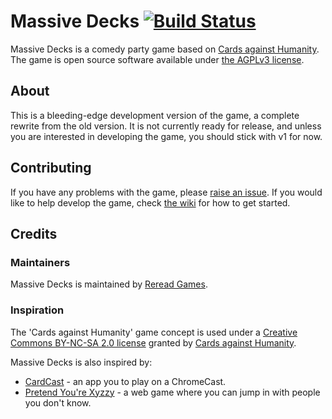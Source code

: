 # Massive Decks [![Build Status](https://travis-ci.com/Lattyware/massivedecks.svg?branch=v2)](https://travis-ci.com/Lattyware/massivedecks)

Massive Decks is a comedy party game based on [Cards against Humanity][cah]. The game is open source software available 
under [the AGPLv3 license][license].

[cah]: https://cardsagainsthumanity.com/
[license]: https://github.com/Lattyware/massivedecks/blob/master/LICENSE

## About

This is a bleeding-edge development version of the game, a complete rewrite from the old version. It is not currently 
ready for release, and unless you are interested in developing the game, you should stick with v1 for now.

## Contributing

If you have any problems with the game, please [raise an issue][issue]. If you would like to help develop the game, 
check [the wiki][wiki] for how to get started.

[issue]: https://github.com/Lattyware/massivedecks/issues/new
[wiki]: https://github.com/Lattyware/massivedecks/wiki

## Credits

### Maintainers

Massive Decks is maintained by [Reread Games][reread].

[reread]: https://www.rereadgames.com/

### Inspiration

The 'Cards against Humanity' game concept is used under a [Creative Commons BY-NC-SA 2.0 license][cah-license] granted 
by [Cards against Humanity][cah].

[cah-license]: https://creativecommons.org/licenses/by-nc-sa/2.0/

Massive Decks is also inspired by:
* [CardCast][cardcast] - an app you to play on a ChromeCast.
* [Pretend You're Xyzzy][xyzzy] - a web game where you can jump in with people you don't know.

[cardcast]: https://www.cardcastgame.com/
[xyzzy]: http://pretendyoure.xyz/zy/
